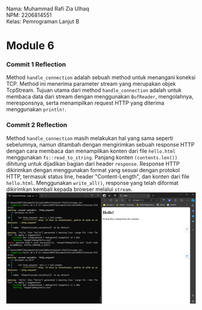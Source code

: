 Nama: Muhammad Rafi Zia Ulhaq<br>
NPM: 2206814551<br>
Kelas: Pemrograman Lanjut B<br>

# Module 6

### Commit 1 Reflection
Method `handle_connection` adalah sebuah method untuk menangani koneksi TCP. Method ini menerima parameter stream yang merupakan objek TcpStream. Tujuan utama dari method `handle_connection` adalah untuk membaca data dari stream dengan menggunakan `BufReader`, mengolahnya, meresponsnya, serta menampilkan request HTTP yang diterima menggunakan `println!`.

### Commit 2 Reflection
Method `handle_connection` masih melakukan hal yang sama seperti sebelumnya, namun ditambah dengan mengirimkan sebuah response HTTP dengan cara membaca dan menampilkan konten dari file `hello.html` menggunakan `fs::read_to_string`. Panjang konten `(contents.len())` dihitung untuk dijadikan bagian dari header `response`. Response HTTP dikirimkan dengan menggunakan format yang sesuai dengan protokol HTTP, termasuk status line, header "Content-Length", dan konten dari file `hello.html`. Menggunakan `write_all()`, response yang telah diformat dikirimkan kembali kepada browser melalui `stream`.
![alt text](https://github.com/rafizia/advprog-modul6/blob/master/src/image/commit2.png?raw=true)